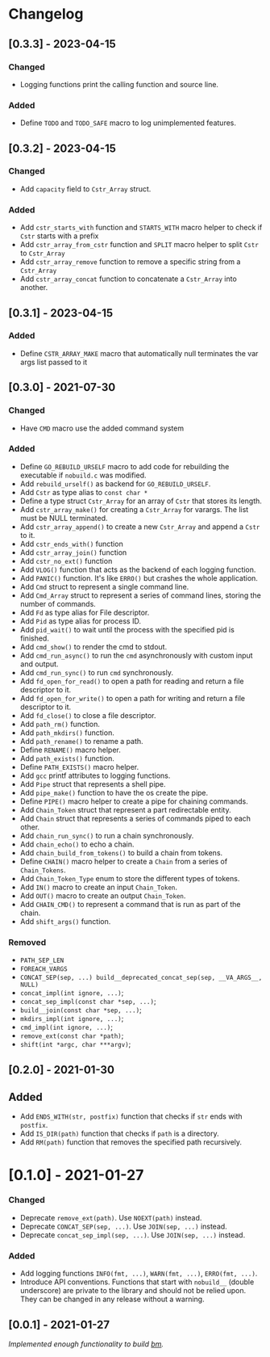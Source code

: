 # Changelog

## [0.3.3] - 2023-04-15

### Changed

- Logging functions print the calling function and source line.

### Added

- Define `TODO` and `TODO_SAFE` macro to log unimplemented features.

## [0.3.2] - 2023-04-15

### Changed

- Add `capacity` field to `Cstr_Array` struct.

### Added

- Add `cstr_starts_with` function and `STARTS_WITH` macro helper to check if `Cstr` starts with a prefix
- Add `cstr_array_from_cstr` function and `SPLIT` macro helper to split `Cstr` to `Cstr_Array`
- Add `cstr_array_remove` function to remove a specific string from a `Cstr_Array`
- Add `cstr_array_concat` function to concatenate a `Cstr_Array` into another.

## [0.3.1] - 2023-04-15

### Added

- Define `CSTR_ARRAY_MAKE` macro that automatically null terminates the var args list passed to it

## [0.3.0] - 2021-07-30

### Changed

- Have `CMD` macro use the added command system

### Added

- Define `GO_REBUILD_URSELF` macro to add code for rebuilding the executable if `nobuild.c` was modified.
- Add `rebuild_urself()` as backend for `GO_REBUILD_URSELF`.
- Add `Cstr` as type alias to `const char *`
- Define a type struct `Cstr_Array` for an array of `Cstr` that stores its length.
- Add `cstr_array_make()` for creating a `Cstr_Array` for varargs. The list must be NULL terminated.
- Add `cstr_array_append()` to create a new `Cstr_Array` and append a `Cstr` to it.
- Add `cstr_ends_with()`  function
- Add `cstr_array_join()` function
- Add `cstr_no_ext()` function
- Add `VLOG()` function that acts as the backend of each logging function.
- Add `PANIC()` function. It's like `ERRO()` but crashes the whole application.
- Add `Cmd` struct to represent a single command line.
- Add `Cmd_Array` struct to represent a series of command lines, storing the number of commands.
- Add `Fd` as type alias for File descriptor.
- Add `Pid` as type alias for process ID.
- Add `pid_wait()` to wait until the process with the specified pid is finished.
- Add `cmd_show()` to render the cmd to stdout.
- Add `cmd_run_async()` to run the `cmd` asynchronously with custom input and output.
- Add `cmd_run_sync()` to run `cmd` synchronously.
- Add `fd_open_for_read()` to open a path for reading and return a file descriptor to it.
- Add `fd_open_for_write()` to open a path for writing and return a file descriptor to it.
- Add `fd_close()` to close a file descriptor.
- Add `path_rm()` function.
- Add `path_mkdirs()` function.
- Add `path_rename()` to rename a path.
- Define `RENAME()` macro helper.
- Add `path_exists()` function.
- Define `PATH_EXISTS()` macro helper.
- Add `gcc` printf attributes to logging functions.
- Add `Pipe` struct that represents a shell pipe.
- Add `pipe_make()` function to have the os create the pipe.
- Define `PIPE()` macro helper to create a pipe for chaining commands.
- Add `Chain_Token` struct that represent a part redirectable entity.
- Add `Chain` struct that represents a series of commands piped to each other.
- Add `chain_run_sync()` to run a chain synchronously.
- Add `chain_echo()` to echo a chain.
- Add `chain_build_from_tokens()` to build a chain from tokens.
- Define `CHAIN()` macro helper to create a `Chain` from a series of `Chain_Tokens`.
- Add `Chain_Token_Type` enum to store the different types of tokens.
- Add `IN()` macro to create an input `Chain_Token`.
- Add `OUT()`  macro to create an output `Chain_Token`.
- Add `CHAIN_CMD()` to represent a command that is run as part of the chain.
- Add `shift_args()` function.

### Removed

- `PATH_SEP_LEN`
- `FOREACH_VARGS`
- `CONCAT_SEP(sep, ...) build__deprecated_concat_sep(sep, __VA_ARGS__, NULL)`
- `concat_impl(int ignore, ...)`;
- `concat_sep_impl(const char *sep, ...)`;
- `build__join(const char *sep, ...)`;
- `mkdirs_impl(int ignore, ...)`;
- `cmd_impl(int ignore, ...)`;
- `remove_ext(const char *path)`;
- `shift(int *argc, char ***argv)`;

## [0.2.0] - 2021-01-30

## Added

- Add `ENDS_WITH(str, postfix)` function that checks if `str` ends with `postfix`.
- Add `IS_DIR(path)` function that checks if `path` is a directory.
- Add `RM(path)` function that removes the specified path recursively.

# [0.1.0] - 2021-01-27

### Changed

- Deprecate `remove_ext(path)`. Use `NOEXT(path)` instead.
- Deprecate `CONCAT_SEP(sep, ...)`. Use `JOIN(sep, ...)` instead.
- Deprecate `concat_sep_impl(sep, ...)`. Use `JOIN(sep, ...)` instead.

### Added

- Add logging functions `INFO(fmt, ...)`, `WARN(fmt, ...)`, `ERRO(fmt, ...)`.
- Introduce API conventions. Functions that start with `nobuild__` (double underscore) are private to the library and should not be relied upon. They can be changed in any release without a warning.

## [0.0.1] - 2021-01-27

_Implemented enough functionality to build [bm](https://github.com/tsoding/bm.md)._
